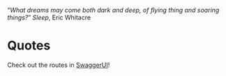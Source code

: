 <q>*What dreams may come both dark and deep,
of flying thing and soaring things?*</q>
<cite>Sleep</cite>, Eric Whitacre

# Quotes

Check out the routes in [SwaggerUI](https://app.swaggerhub.com/apis/Ren/positive-quotes-api/1.0.0)!